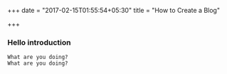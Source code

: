 +++
date = "2017-02-15T01:55:54+05:30"
title = "How to Create a Blog"

+++

### Hello introduction
	What are you doing?
	What are you doing?
